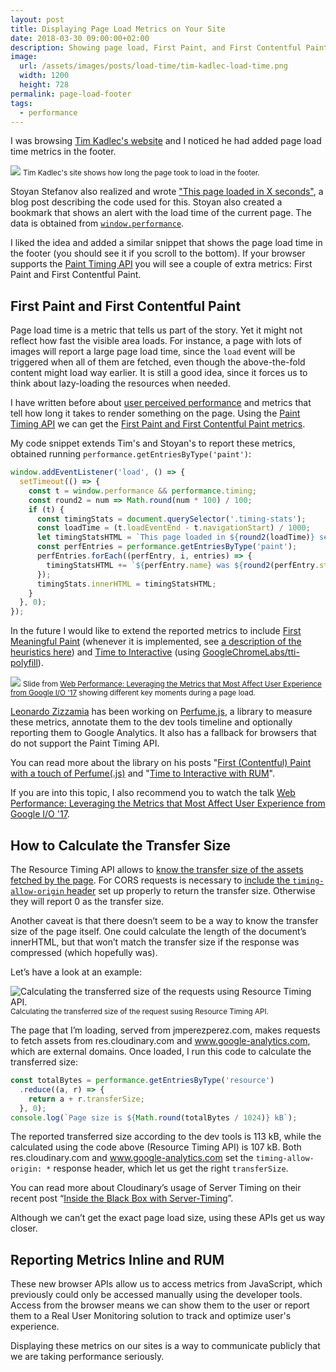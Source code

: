 ```yaml
---
layout: post
title: Displaying Page Load Metrics on Your Site
date: 2018-03-30 09:00:00+02:00
description: Showing page load, First Paint, and First Contentful Paint Displaying on your site to prove you care about web performance.
image:
  url: /assets/images/posts/load-time/tim-kadlec-load-time.png
  width: 1200
  height: 728
permalink: page-load-footer
tags:
  - performance
---
```


I was browsing [Tim Kadlec's website](https://timkadlec.com) and I noticed he had added page load time metrics in the footer.

<img
    src="https://res.cloudinary.com/jmperez/image/upload/w_auto:100:684,f_auto,c_scale/v1522388675/load-time/tim-kadlec-load-time.png"
    sizes="(max-width: 768px) 100vw, 684px"
    style="border: 0" />
<small class="caption">Tim Kadlec's site shows how long the page took to load in the footer.</small>

Stoyan Stefanov also realized and wrote ["This page loaded in X seconds"](http://www.phpied.com/this-page-loaded-in-x-seconds/), a blog post describing the code used for this. Stoyan also created a bookmark that shows an alert with the load time of the current page. The data is obtained from [`window.performance`](https://developer.mozilla.org/en-US/docs/Web/API/Window/performance).

I liked the idea and added a similar snippet that shows the page load time in the footer (you should see it if you scroll to the bottom). If your browser supports the [Paint Timing API](https://css-tricks.com/paint-timing-api/) you will see a couple of extra metrics: First Paint and First Contentful Paint.
<!-- more -->

## First Paint and First Contentful Paint
Page load time is a metric that tells us part of the story. Yet it might not reflect how fast the visible area loads. For instance, a page with lots of images will report a large page load time, since the `load` event will be triggered when all of them are fetched, even though the above-the-fold content might load way earlier. It is still a good idea, since it forces us to think about lazy-loading the resources when needed.

I have written before about [user perceived performance](https://www.smashingmagazine.com/2018/02/progressive-image-loading-user-perceived-performance/) and metrics that tell how long it takes to render something on the page. Using the [Paint Timing API](/paint-timing-api/) we can get the [First Paint and First Contentful Paint metrics](https://w3c.github.io/paint-timing/#sec-terminology).

My code snippet extends Tim's and Stoyan's to report these metrics, obtained running `performance.getEntriesByType('paint')`:

```js
window.addEventListener('load', () => {
  setTimeout(() => {
    const t = window.performance && performance.timing;
    const round2 = num => Math.round(num * 100) / 100;
    if (t) {
      const timingStats = document.querySelector('.timing-stats');
      const loadTime = (t.loadEventEnd - t.navigationStart) / 1000;
      let timingStatsHTML = `This page loaded in ${round2(loadTime)} seconds. `;
      const perfEntries = performance.getEntriesByType('paint');
      perfEntries.forEach((perfEntry, i, entries) => {
        timingStatsHTML += `${perfEntry.name} was ${round2(perfEntry.startTime / 1000)} seconds. `;
      });
      timingStats.innerHTML = timingStatsHTML;
    }
  }, 0);
});
```

In the future I would like to extend the reported metrics to include [First Meaningful Paint](https://developers.google.com/web/tools/lighthouse/audits/first-meaningful-paint) (whenever it is implemented, see [a description of the heuristics here](https://docs.google.com/document/d/1BR94tJdZLsin5poeet0XoTW60M0SjvOJQttKT-JK8HI/view)) and [Time to Interactive](https://developers.google.com/web/tools/lighthouse/audits/first-interactive) (using [GoogleChromeLabs/tti-polyfill](https://github.com/GoogleChromeLabs/tti-polyfill)).

<img
    src="https://res.cloudinary.com/jmperez/image/upload/w_auto:100:684,f_auto,c_scale/v1522388641/load-time/performance-metrics.jpg"
    sizes="(max-width: 768px) 100vw, 684px" />
<small class="caption">Slide from [Web Performance: Leveraging the Metrics that Most Affect User Experience from Google I/O '17](https://www.youtube.com/watch?v=6Ljq-Jn-EgU) showing different key moments during a page load.</small>

[Leonardo Zizzamia](https://twitter.com/Zizzamia) has been working on [Perfume.js](http://zizzamia.github.io/perfume/), a library to measure these metrics, annotate them to the dev tools timeline and optionally reporting them to Google Analytics. It also has a fallback for browsers that do not support the Paint Timing API.

You can read more about the library on his posts "[First (Contentful) Paint with a touch of Perfume(.js)](https://medium.com/@zizzamia/first-contentful-paint-with-a-touch-of-perfume-js-cd11dfd2e18f) and "[Time to Interactive with RUM](https://medium.com/@zizzamia/time-to-interactive-with-rum-862ba874392c)".

If you are into this topic, I also recommend you to watch the talk [Web Performance: Leveraging the Metrics that Most Affect User Experience from Google I/O '17](https://www.youtube.com/watch?v=6Ljq-Jn-EgU).

## How to Calculate the Transfer Size
The Resource Timing API allows to [know the transfer size of the assets fetched by the page](https://developer.mozilla.org/docs/Web/API/Resource_Timing_API/Using_the_Resource_Timing_API#Size_matters). For CORS requests is necessary to [include the `timing-allow-origin` header](https://developer.mozilla.org/docs/Web/API/Resource_Timing_API/Using_the_Resource_Timing_API#Coping_with_CORS) set up properly to return the transfer size. Otherwise they will report 0 as the transfer size.

Another caveat is that there doesn’t seem to be a way to know the transfer size of the page itself. One could calculate the length of the document’s innerHTML, but that won’t match the transfer size if the response was compressed (which hopefully was).

Let’s have a look at an example:

<img
    src="https://res.cloudinary.com/jmperez/image/upload/w_auto:100:684,f_auto,c_scale,dpr_auto/v1522831856/load-time/resource-timing-api-page-size.jpg"
    sizes="(max-width: 768px) 100vw, 684px"
    alt="Calculating the transferred size of the requests using Resource Timing API." />
<small class="caption">Calculating the transferred size of the request susing Resource Timing API.</small>

The page that I’m loading, served from jmperezperez.com, makes requests to fetch assets from res.cloudinary.com and www.google-analytics.com, which are external domains. Once loaded, I run this code to calculate the transferred size:

```js
const totalBytes = performance.getEntriesByType('resource')
  .reduce((a, r) => {
    return a + r.transferSize;
  }, 0);
console.log(`Page size is ${Math.round(totalBytes / 1024)} kB`);
```

The reported transferred size according to the dev tools is 113 kB, while the calculated using the code above (Resource Timing API) is 107 kB. Both res.cloudinary.com and www.google-analytics.com set the `timing-allow-origin: *` response header, which let us get the right `transferSize`.

You can read more about Cloudinary’s usage of Server Timing on their recent post “[Inside the Black Box with Server-Timing](https://cloudinary.com/blog/inside_the_black_box_with_server_timing)”.

Although we can’t get the exact page load size, using these APIs get us way closer.

## Reporting Metrics Inline and RUM
These new browser APIs allow us to access metrics from JavaScript, which previously could only be accessed manually using the developer tools. Access from the browser means we can show them to the user or report them to a Real User Monitoring solution to track and optimize user's experience.

Displaying these metrics on our sites is a way to communicate publicly that we are taking performance seriously.